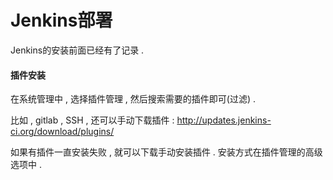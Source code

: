 # Jenkins部署

Jenkins的安装前面已经有了记录 . 

#### 插件安装

在系统管理中 , 选择插件管理 , 然后搜索需要的插件即可\(过滤\) . 

比如 , gitlab , SSH , 还可以手动下载插件 : http://updates.jenkins-ci.org/download/plugins/

如果有插件一直安装失败 , 就可以下载手动安装插件 . 安装方式在插件管理的高级选项中 . 



